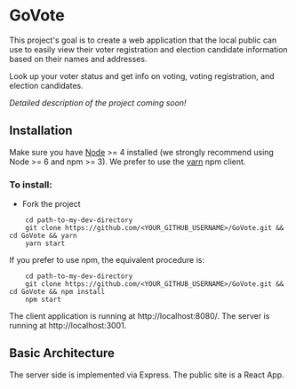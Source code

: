 # GoVote
This project's goal is to create a web application that the local public can use to easily view their voter registration and election candidate information based on their names and addresses.

Look up your voter status and get info on voting, voting registration, and election candidates.

*Detailed description of the project coming soon!*

## Installation
Make sure you have [Node](https://nodejs.org/en/) >= 4 installed (we strongly recommend using Node >= 6 and npm >= 3).
We prefer to use the [yarn](https://yarnpkg.com/) npm client.

### To install:

- Fork the project 

````
    cd path-to-my-dev-directory
    git clone https://github.com/<YOUR_GITHUB_USERNAME>/GoVote.git && cd GoVote && yarn
    yarn start
````

If you prefer to use npm, the equivalent procedure is:

````
    cd path-to-my-dev-directory
    git clone https://github.com/<YOUR_GITHUB_USERNAME>/GoVote.git && cd GoVote && npm install
    npm start
````

The client application is running at http://localhost:8080/.
The server is running at http://localhost:3001.

## Basic Architecture

The server side is implemented via Express. The public site is a React App.
